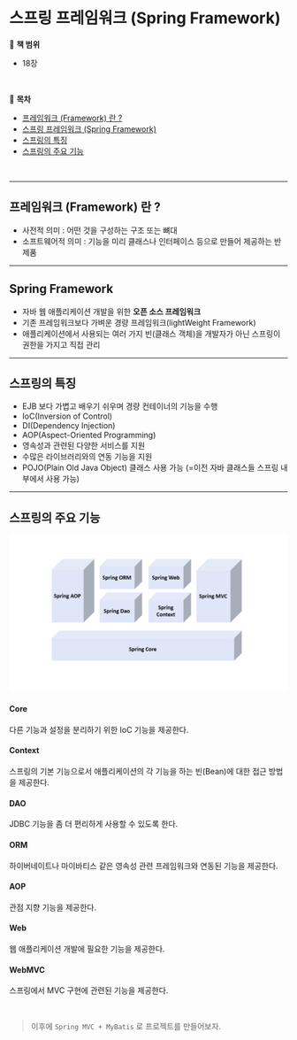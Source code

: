 # 스프링 프레임워크 (Spring Framework)

:milky_way: **책 범위**
- 18장

<br>

:milky_way: **목차**
- [프레임워크 (Framework) 란 ?](#프레임워크-framework-란)
- [스프링 프레임워크 (Spring Framework)](#spring-framework)
- [스프링의 특징](#스프링의-특징)
- [스프링의 주요 기능](#스프링의-주요-기능)

<br>

---

## 프레임워크 (Framework) 란 ?
- 사전적 의미 : 어떤 것을 구성하는 구조 또는 뼈대
- 소프트웨어적 의미 : 기능을 미리 클래스나 인터페이스 등으로 만들어 제공하는 반제품

---

## Spring Framework
- 자바 웹 애플리케이션 개발을 위한 **오픈 소스 프레임워크**
- 기존 프레임워크보다 가벼운 경량 프레임워크(lightWeight Framework)
- 애플리케이션에서 사용되는 여러 가지 빈(클래스 객체)을 개발자가 아닌 스프링이 권한을 가지고 직접 관리

---

## 스프링의 특징
- EJB 보다 가볍고 배우기 쉬우며 경량 컨테이너의 기능을 수행
- IoC(Inversion of Control) 
- DI(Dependency Injection)
- AOP(Aspect-Oriented Programming)
- 영속성과 관련된 다양한 서비스를 지원
- 수많은 라이브러리와의 연동 기능을 지원
- POJO(Plain Old Java Object) 클래스 사용 가능 (=이전 자바 클래스들 스프링 내부에서 사용 가능)

---

## 스프링의 주요 기능

![spring framework](./image/spring_framework.png)

#### Core
다른 기능과 설정을 분리하기 위한 IoC 기능을 제공한다.

#### Context 
스프링의 기본 기능으로서 애플리케이션의 각 기능을 하는 빈(Bean)에 대한 접근 방법을 제공한다.

#### DAO 
JDBC 기능을 좀 더 편리하게 사용할 수 있도록 한다.

#### ORM
하이버네이트나 마이바티스 같은 영속성 관련 프레임워크와 연동된 기능을 제공한다.

#### AOP
관점 지향 기능을 제공한다.

#### Web
웹 애플리케이션 개발에 필요한 기능을 제공한다.

#### WebMVC
스프링에서 MVC 구현에 관련된 기능을 제공한다.

<br>

> 이후에 `Spring MVC + MyBatis` 로 프로젝트를 만들어보자.
